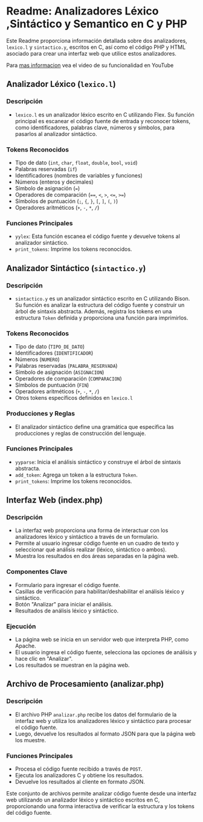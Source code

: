 # Readme: Analizadores Léxico ,Sintáctico  y Semantico en C y PHP

Este Readme proporciona información detallada sobre dos analizadores, `lexico.l` y `sintactico.y`, escritos en C, así como el código PHP y HTML asociado para crear una interfaz web que utilice estos analizadores.

Para [mas informacion](https://youtu.be/pKObh-1xLYg) vea el video de su funcionalidad en YouTube 
  

## Analizador Léxico (`lexico.l`)

### Descripción
- `lexico.l` es un analizador léxico escrito en C utilizando Flex. Su función principal es escanear el código fuente de entrada y reconocer tokens, como identificadores, palabras clave, números y símbolos, para pasarlos al analizador sintáctico.

### Tokens Reconocidos
- Tipo de dato (`int`, `char`, `float`, `double`, `bool`, `void`)
- Palabras reservadas (`if`)
- Identificadores (nombres de variables y funciones)
- Números (enteros y decimales)
- Símbolo de asignación (`=`)
- Operadores de comparación (`==`, `<`, `>`, `<=`, `>=`)
- Símbolos de puntuación (`;`, `{`, `}`, `[`, `]`, `(`, `)`)
- Operadores aritméticos (`+`, `-`, `*`, `/`)

### Funciones Principales
- `yylex`: Esta función escanea el código fuente y devuelve tokens al analizador sintáctico.
- `print_tokens`: Imprime los tokens reconocidos.



## Analizador Sintáctico (`sintactico.y`)

### Descripción
- `sintactico.y` es un analizador sintáctico escrito en C utilizando Bison. Su función es analizar la estructura del código fuente y construir un árbol de sintaxis abstracta. Además, registra los tokens en una estructura `Token` definida y proporciona una función para imprimirlos.

### Tokens Reconocidos
- Tipo de dato (`TIPO_DE_DATO`)
- Identificadores (`IDENTIFICADOR`)
- Números (`NUMERO`)
- Palabras reservadas (`PALABRA_RESERVADA`)
- Símbolo de asignación (`ASIGNACION`)
- Operadores de comparación (`COMPARACION`)
- Símbolos de puntuación (`FIN`)
- Operadores aritméticos (`+`, `-`, `*`, `/`)
- Otros tokens específicos definidos en `lexico.l`

### Producciones y Reglas
- El analizador sintáctico define una gramática que especifica las producciones y reglas de construcción del lenguaje.

### Funciones Principales
- `yyparse`: Inicia el análisis sintáctico y construye el árbol de sintaxis abstracta.
- `add_token`: Agrega un token a la estructura `Token`.
- `print_tokens`: Imprime los tokens reconocidos.



## Interfaz Web (index.php)

### Descripción
- La interfaz web proporciona una forma de interactuar con los analizadores léxico y sintáctico a través de un formulario.
- Permite al usuario ingresar código fuente en un cuadro de texto y seleccionar qué análisis realizar (léxico, sintáctico o ambos).
- Muestra los resultados en dos áreas separadas en la página web.

### Componentes Clave
- Formulario para ingresar el código fuente.
- Casillas de verificación para habilitar/deshabilitar el análisis léxico y sintáctico.
- Botón "Analizar" para iniciar el análisis.
- Resultados de análisis léxico y sintáctico.

### Ejecución
- La página web se inicia en un servidor web que interpreta PHP, como Apache.
- El usuario ingresa el código fuente, selecciona las opciones de análisis y hace clic en "Analizar".
- Los resultados se muestran en la página web.

## Archivo de Procesamiento (analizar.php)

### Descripción
- El archivo PHP `analizar.php` recibe los datos del formulario de la interfaz web y utiliza los analizadores léxico y sintáctico para procesar el código fuente.
- Luego, devuelve los resultados al formato JSON para que la página web los muestre.

### Funciones Principales
- Procesa el código fuente recibido a través de `POST`.
- Ejecuta los analizadores C y obtiene los resultados.
- Devuelve los resultados al cliente en formato JSON.

Este conjunto de archivos permite analizar código fuente desde una interfaz web utilizando un analizador léxico y sintáctico escritos en C, proporcionando una forma interactiva de verificar la estructura y los tokens del código fuente.
